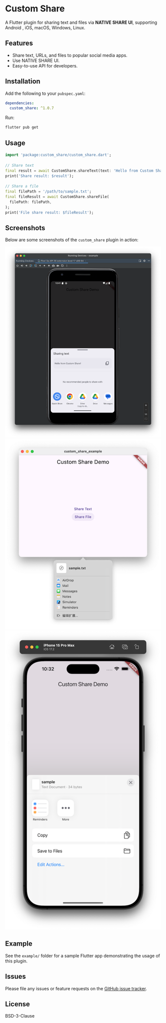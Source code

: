 # Custom Share

A Flutter plugin for sharing text and files via **NATIVE SHARE UI**, supporting Android , iOS, macOS, Windows, Linux.

## Features
- Share text, URLs, and files to popular social media apps.
- Use NATIVE SHARE UI.
- Easy-to-use API for developers.

## Installation
Add the following to your `pubspec.yaml`:
```yaml
dependencies:
  custom_share: ^1.0.7
```

Run:
```bash
flutter pub get
```

## Usage
```dart
import 'package:custom_share/custom_share.dart';

// Share text
final result = await CustomShare.shareText(text: 'Hello from Custom Share!');
print('Share result: $result');

// Share a file
final filePath = '/path/to/sample.txt';
final fileResult = await CustomShare.shareFile(
  filePath: filePath,
);
print('File share result: $fileResult');
```

## Screenshots
Below are some screenshots of the `custom_share` plugin in action:

![Android Screenshot](https://github.com/jkdeng678/custom_share/blob/main/screenshots/Android.png?raw=true)
![macOS Screenshot](https://github.com/jkdeng678/custom_share/blob/main/screenshots/macOS.png?raw=true)
![iOS Screenshot](https://github.com/jkdeng678/custom_share/blob/main/screenshots/IOS.png?raw=true)

## Example
See the `example/` folder for a sample Flutter app demonstrating the usage of this plugin.

## Issues
Please file any issues or feature requests on the [GitHub issue tracker](https://github.com/jkdeng678/custom_share/issues).

## License
BSD-3-Clause